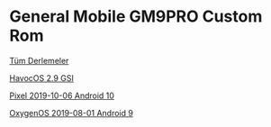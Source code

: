 # General Mobile GM9PRO Custom Rom

[Tüm Derlemeler](https://github.com/zenlty/GM9Pro_Sprout-Custom-Rom/releases)

[HavocOS 2.9 GSI](https://github.com/zenlty/GM9Pro_Sprout-Custom-Rom/tree/HavocOS)

[Pixel 2019-10-06 Android 10](https://github.com/zenlty/GM9Pro_Sprout-Custom-Rom/tree/10%5DPixel-2019-10-06)

[OxygenOS 2019-08-01 Android 9](https://github.com/zenlty/GM9Pro_Sprout-Custom-Rom/tree/OxygenOS-9)

